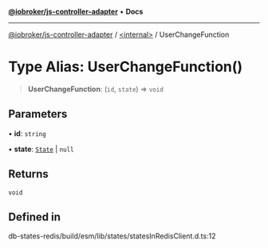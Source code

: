 [**@iobroker/js-controller-adapter**](../../README.md) • **Docs**

***

[@iobroker/js-controller-adapter](../../globals.md) / [\<internal\>](../README.md) / UserChangeFunction

# Type Alias: UserChangeFunction()

> **UserChangeFunction**: (`id`, `state`) => `void`

## Parameters

• **id**: `string`

• **state**: [`State`](../interfaces/State.md) \| `null`

## Returns

`void`

## Defined in

db-states-redis/build/esm/lib/states/statesInRedisClient.d.ts:12
